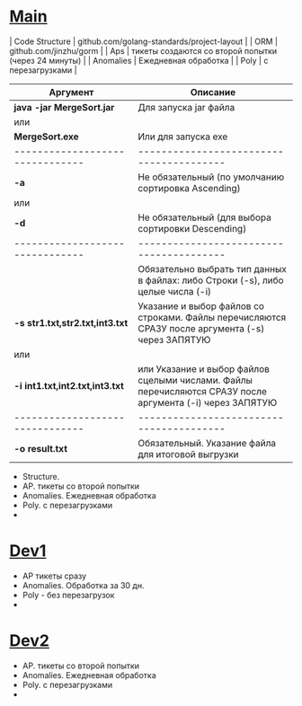 # [Main]([https://github.com/Deniskaponchik/](https://github.com/Deniskaponchik/GoSoft/tree/main/Unifi))
| Code Structure | github.com/golang-standards/project-layout |
| ORM | github.com/jinzhu/gorm |
| Aps | тикеты создаются со второй попытки (через 24 минуты) |
| Anomalies | Ежедневная обработка |
| Poly | с перезагрузками |

| Аргумент                        | Описание |
| -------------------------------| ---------------------------------------|
| **java -jar MergeSort.jar**     | Для запуска jar файла                  |
| или                             |                                        |
| **MergeSort.exe**               | Или для запуска exe                    |
| -------------------------------|----------------------------------------|
| **-a**                            | Не обязательный (по умолчанию сортировка Ascending)|
| или                               |                                                    |
| **-d**                            | Не обязательный (для выбора сортировки Descending) |
| -------------------------------|----------------------------------------|
|                                   | Обязательно выбрать тип данных в файлах: либо Строки (-s), либо целые числа (-i)|
| **-s str1.txt,str2.txt,int3.txt** | Указание и выбор файлов со строками. Файлы перечисляются СРАЗУ после аргумента (-s) через ЗАПЯТУЮ |
| или                               |                                                                   |
| **-i int1.txt,int2.txt,int3.txt** | или Указание и выбор файлов сцелыми числами. Файлы перечисляются СРАЗУ после аргумента (-i) через ЗАПЯТУЮ |
| -------------------------------|----------------------------------------|
| **-o result.txt**                 | Обязательный. Указание файла для итоговой выгрузки|

- Structure. 
- AP. тикеты со второй попытки
- Anomalies. Ежедневная обработка
- Poly. с перезагрузками
- 

# [Dev1]([https://github.com/Deniskaponchik/](https://github.com/Deniskaponchik/GoSoft/tree/dev1/Unifi))
- AP тикеты сразу
- Anomalies. Обработка за 30 дн.
- Poly - без перезагрузок
- 

# [Dev2]([https://github.com/Deniskaponchik/](https://github.com/Deniskaponchik/GoSoft/tree/dev2/Unifi))
- AP. тикеты со второй попытки
- Anomalies. Ежедневная обработка
- Poly. с перезагрузками
- 


